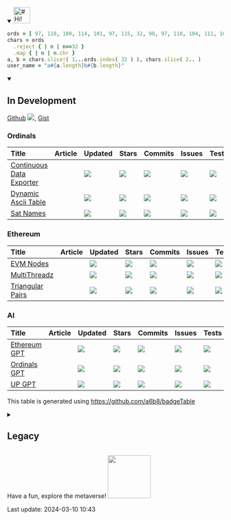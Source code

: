 <details open><summary>
<a href="#(=ºェº=)">
  <img src="https://raw.githubusercontent.com/a6b8/a6b8/main/assets/headlines/custom/hi!-my-name-is.svg" height="38px" alt="# Hi! My Name is" name="Hi! My Name is...">
</a>
</summary>

```Ruby
ords = [ 97, 110, 100, 114, 101, 97, 115, 32, 98, 97, 110, 104, 111, 108, 122, 101, 114 ]
chars = ords
  .reject { | n | n==32 }
  .map { | n | n.chr }
a, b = chars.slice!( 1...ords.index( 32 ) ), chars.slice( 2.. )
user_name = "a#{a.length}b#{b.length}"
``````
<details open>
<summary>
<h2>In Development</h2>
</summary>

[Github](https://github.com/a6b8?tab=repositories) <a href="#-modules"><img src="https://img.shields.io/github/stars/a6b8?color=171B21&logo=F3A966&logoColor=F3A966&style=flat&token=1&label="></a>, 
[Gist](https://gist.github.com/a6b8)  
  
### Ordinals
  | Title | Article | Updated | Stars | Commits | Issues | Tests | License |
| :-- | :-- | :-- | :-- | :-- | :-- | :-- | :-- |
| [Continuous Data Exporter](https://github.com/a6b8/continuousDataExporter) |  | <a href="https://api.github.com/repos/a6b8/continuousDataExporter"><img src="https://img.shields.io/github/last-commit/a6b8/continuousDataExporter?color=0E1116&logo=F3A966&logoColor=F3A966&style=flat&label="></a> | <a href="https://github.com/a6b8/continuousDataExporter/stargazers"><img src="https://img.shields.io/github/stars/a6b8/continuousDataExporter?color=0E1116&logo=F3A966&logoColor=F3A966&style=flat&label="></a> | <a href="https://github.com/a6b8/continuousDataExporter/commits/main"><img src="https://img.shields.io/github/commit-activity/t/a6b8/continuousDataExporter?color=0E1116&logo=F3A966&logoColor=F3A966&style=flat&label="></a> | <a href="https://github.com/a6b8/continuousDataExporter/issues/"><img src="https://img.shields.io/github/issues/a6b8/continuousDataExporter?color=0E1116&logo=F3A966&logoColor=F3A966&style=flat&label="></a> | <a href="https://github.com/a6b8/continuousDataExporter"><img src="https://img.shields.io/circleci/build/github/a6b8/continuousDataExporter?logo=F3A966&logoColor=F3A966&style=flat&label="></a> | <a href="https://github.com/a6b8/continuousDataExporter/blob/main/LICENSE"><img src="https://img.shields.io/github/license/a6b8/continuousDataExporter?color=0E1116&logo=F3A966&logoColor=F3A966&style=flat&label="></a> |
| [Dynamic Ascii Table](https://github.com/a6b8/dynamicAsciiTable) |  | <a href="https://api.github.com/repos/a6b8/dynamicAsciiTable"><img src="https://img.shields.io/github/last-commit/a6b8/dynamicAsciiTable?color=0E1116&logo=F3A966&logoColor=F3A966&style=flat&label="></a> | <a href="https://github.com/a6b8/dynamicAsciiTable/stargazers"><img src="https://img.shields.io/github/stars/a6b8/dynamicAsciiTable?color=0E1116&logo=F3A966&logoColor=F3A966&style=flat&label="></a> | <a href="https://github.com/a6b8/dynamicAsciiTable/commits/main"><img src="https://img.shields.io/github/commit-activity/t/a6b8/dynamicAsciiTable?color=0E1116&logo=F3A966&logoColor=F3A966&style=flat&label="></a> | <a href="https://github.com/a6b8/dynamicAsciiTable/issues/"><img src="https://img.shields.io/github/issues/a6b8/dynamicAsciiTable?color=0E1116&logo=F3A966&logoColor=F3A966&style=flat&label="></a> | <a href="https://github.com/a6b8/dynamicAsciiTable"><img src="https://img.shields.io/circleci/build/github/a6b8/dynamicAsciiTable?logo=F3A966&logoColor=F3A966&style=flat&label="></a> | <a href="https://github.com/a6b8/dynamicAsciiTable/blob/main/LICENSE"><img src="https://img.shields.io/github/license/a6b8/dynamicAsciiTable?color=0E1116&logo=F3A966&logoColor=F3A966&style=flat&label="></a> |
| [Sat Names](https://github.com/a6b8/satnames) |  | <a href="https://api.github.com/repos/a6b8/satnames"><img src="https://img.shields.io/github/last-commit/a6b8/satnames?color=0E1116&logo=F3A966&logoColor=F3A966&style=flat&label="></a> | <a href="https://github.com/a6b8/satnames/stargazers"><img src="https://img.shields.io/github/stars/a6b8/satnames?color=0E1116&logo=F3A966&logoColor=F3A966&style=flat&label="></a> | <a href="https://github.com/a6b8/satnames/commits/main"><img src="https://img.shields.io/github/commit-activity/t/a6b8/satnames?color=0E1116&logo=F3A966&logoColor=F3A966&style=flat&label="></a> | <a href="https://github.com/a6b8/satnames/issues/"><img src="https://img.shields.io/github/issues/a6b8/satnames?color=0E1116&logo=F3A966&logoColor=F3A966&style=flat&label="></a> | <a href="https://github.com/a6b8/satnames"><img src="https://img.shields.io/circleci/build/github/a6b8/satnames?logo=F3A966&logoColor=F3A966&style=flat&label="></a> | <a href="https://github.com/a6b8/satnames/blob/main/LICENSE"><img src="https://img.shields.io/github/license/a6b8/satnames?color=0E1116&logo=F3A966&logoColor=F3A966&style=flat&label="></a> |
### Ethereum
  | Title | Article | Updated | Stars | Commits | Issues | Tests | License |
| :-- | :-- | :-- | :-- | :-- | :-- | :-- | :-- |
| [EVM Nodes](https://github.com/a6b8/evmNodes) |  | <a href="https://api.github.com/repos/a6b8/evmNodes"><img src="https://img.shields.io/github/last-commit/a6b8/evmNodes?color=0E1116&logo=F3A966&logoColor=F3A966&style=flat&label="></a> | <a href="https://github.com/a6b8/evmNodes/stargazers"><img src="https://img.shields.io/github/stars/a6b8/evmNodes?color=0E1116&logo=F3A966&logoColor=F3A966&style=flat&label="></a> | <a href="https://github.com/a6b8/evmNodes/commits/main"><img src="https://img.shields.io/github/commit-activity/t/a6b8/evmNodes?color=0E1116&logo=F3A966&logoColor=F3A966&style=flat&label="></a> | <a href="https://github.com/a6b8/evmNodes/issues/"><img src="https://img.shields.io/github/issues/a6b8/evmNodes?color=0E1116&logo=F3A966&logoColor=F3A966&style=flat&label="></a> | <a href="https://github.com/a6b8/evmNodes"><img src="https://img.shields.io/circleci/build/github/a6b8/evmNodes?logo=F3A966&logoColor=F3A966&style=flat&label="></a> | <a href="https://github.com/a6b8/evmNodes/blob/main/LICENSE"><img src="https://img.shields.io/github/license/a6b8/evmNodes?color=0E1116&logo=F3A966&logoColor=F3A966&style=flat&label="></a> |
| [MultiThreadz](https://github.com/a6b8/multiThreadz) |  | <a href="https://api.github.com/repos/a6b8/multiThreadz"><img src="https://img.shields.io/github/last-commit/a6b8/multiThreadz?color=0E1116&logo=F3A966&logoColor=F3A966&style=flat&label="></a> | <a href="https://github.com/a6b8/multiThreadz/stargazers"><img src="https://img.shields.io/github/stars/a6b8/multiThreadz?color=0E1116&logo=F3A966&logoColor=F3A966&style=flat&label="></a> | <a href="https://github.com/a6b8/multiThreadz/commits/main"><img src="https://img.shields.io/github/commit-activity/t/a6b8/multiThreadz?color=0E1116&logo=F3A966&logoColor=F3A966&style=flat&label="></a> | <a href="https://github.com/a6b8/multiThreadz/issues/"><img src="https://img.shields.io/github/issues/a6b8/multiThreadz?color=0E1116&logo=F3A966&logoColor=F3A966&style=flat&label="></a> | <a href="https://github.com/a6b8/multiThreadz"><img src="https://img.shields.io/circleci/build/github/a6b8/multiThreadz?logo=F3A966&logoColor=F3A966&style=flat&label="></a> | <a href="https://github.com/a6b8/multiThreadz/blob/main/LICENSE"><img src="https://img.shields.io/github/license/a6b8/multiThreadz?color=0E1116&logo=F3A966&logoColor=F3A966&style=flat&label="></a> |
| [Triangular Pairs](https://github.com/a6b8/triangularPairs) |  | <a href="https://api.github.com/repos/a6b8/triangularPairs"><img src="https://img.shields.io/github/last-commit/a6b8/triangularPairs?color=0E1116&logo=F3A966&logoColor=F3A966&style=flat&label="></a> | <a href="https://github.com/a6b8/triangularPairs/stargazers"><img src="https://img.shields.io/github/stars/a6b8/triangularPairs?color=0E1116&logo=F3A966&logoColor=F3A966&style=flat&label="></a> | <a href="https://github.com/a6b8/triangularPairs/commits/main"><img src="https://img.shields.io/github/commit-activity/t/a6b8/triangularPairs?color=0E1116&logo=F3A966&logoColor=F3A966&style=flat&label="></a> | <a href="https://github.com/a6b8/triangularPairs/issues/"><img src="https://img.shields.io/github/issues/a6b8/triangularPairs?color=0E1116&logo=F3A966&logoColor=F3A966&style=flat&label="></a> | <a href="https://github.com/a6b8/triangularPairs"><img src="https://img.shields.io/circleci/build/github/a6b8/triangularPairs?logo=F3A966&logoColor=F3A966&style=flat&label="></a> | <a href="https://github.com/a6b8/triangularPairs/blob/main/LICENSE"><img src="https://img.shields.io/github/license/a6b8/triangularPairs?color=0E1116&logo=F3A966&logoColor=F3A966&style=flat&label="></a> |
### AI
  | Title | Article | Updated | Stars | Commits | Issues | Tests | License |
| :-- | :-- | :-- | :-- | :-- | :-- | :-- | :-- |
| [Ethereum GPT](https://github.com/a6b8/ethGPT) |  | <a href="https://api.github.com/repos/a6b8/ethGPT"><img src="https://img.shields.io/github/last-commit/a6b8/ethGPT?color=0E1116&logo=F3A966&logoColor=F3A966&style=flat&label="></a> | <a href="https://github.com/a6b8/ethGPT/stargazers"><img src="https://img.shields.io/github/stars/a6b8/ethGPT?color=0E1116&logo=F3A966&logoColor=F3A966&style=flat&label="></a> | <a href="https://github.com/a6b8/ethGPT/commits/main"><img src="https://img.shields.io/github/commit-activity/t/a6b8/ethGPT?color=0E1116&logo=F3A966&logoColor=F3A966&style=flat&label="></a> | <a href="https://github.com/a6b8/ethGPT/issues/"><img src="https://img.shields.io/github/issues/a6b8/ethGPT?color=0E1116&logo=F3A966&logoColor=F3A966&style=flat&label="></a> | <a href="https://github.com/a6b8/ethGPT"><img src="https://img.shields.io/circleci/build/github/a6b8/ethGPT?logo=F3A966&logoColor=F3A966&style=flat&label="></a> | <a href="https://github.com/a6b8/ethGPT/blob/main/LICENSE"><img src="https://img.shields.io/github/license/a6b8/ethGPT?color=0E1116&logo=F3A966&logoColor=F3A966&style=flat&label="></a> |
| [Ordinals GPT](https://github.com/a6b8/ordGPT) |  | <a href="https://api.github.com/repos/a6b8/ordGPT"><img src="https://img.shields.io/github/last-commit/a6b8/ordGPT?color=0E1116&logo=F3A966&logoColor=F3A966&style=flat&label="></a> | <a href="https://github.com/a6b8/ordGPT/stargazers"><img src="https://img.shields.io/github/stars/a6b8/ordGPT?color=0E1116&logo=F3A966&logoColor=F3A966&style=flat&label="></a> | <a href="https://github.com/a6b8/ordGPT/commits/main"><img src="https://img.shields.io/github/commit-activity/t/a6b8/ordGPT?color=0E1116&logo=F3A966&logoColor=F3A966&style=flat&label="></a> | <a href="https://github.com/a6b8/ordGPT/issues/"><img src="https://img.shields.io/github/issues/a6b8/ordGPT?color=0E1116&logo=F3A966&logoColor=F3A966&style=flat&label="></a> | <a href="https://github.com/a6b8/ordGPT"><img src="https://img.shields.io/circleci/build/github/a6b8/ordGPT?logo=F3A966&logoColor=F3A966&style=flat&label="></a> | <a href="https://github.com/a6b8/ordGPT/blob/main/LICENSE"><img src="https://img.shields.io/github/license/a6b8/ordGPT?color=0E1116&logo=F3A966&logoColor=F3A966&style=flat&label="></a> |
| [UP GPT](https://github.com/a6b8/upGPT) |  | <a href="https://api.github.com/repos/a6b8/upGPT"><img src="https://img.shields.io/github/last-commit/a6b8/upGPT?color=0E1116&logo=F3A966&logoColor=F3A966&style=flat&label="></a> | <a href="https://github.com/a6b8/upGPT/stargazers"><img src="https://img.shields.io/github/stars/a6b8/upGPT?color=0E1116&logo=F3A966&logoColor=F3A966&style=flat&label="></a> | <a href="https://github.com/a6b8/upGPT/commits/main"><img src="https://img.shields.io/github/commit-activity/t/a6b8/upGPT?color=0E1116&logo=F3A966&logoColor=F3A966&style=flat&label="></a> | <a href="https://github.com/a6b8/upGPT/issues/"><img src="https://img.shields.io/github/issues/a6b8/upGPT?color=0E1116&logo=F3A966&logoColor=F3A966&style=flat&label="></a> | <a href="https://github.com/a6b8/upGPT"><img src="https://img.shields.io/circleci/build/github/a6b8/upGPT?logo=F3A966&logoColor=F3A966&style=flat&label="></a> | <a href="https://github.com/a6b8/upGPT/blob/main/LICENSE"><img src="https://img.shields.io/github/license/a6b8/upGPT?color=0E1116&logo=F3A966&logoColor=F3A966&style=flat&label="></a> |

This table is generated using https://github.com/a6b8/badgeTable

</details>

<details closed>
<summary>
  <h2>Legacy</h2>
</summary>

### npm Packages
  | Title | Article | Version | Updated | Statistics | Tests | License |
| :-- | :-- | :-- | :-- | :-- | :-- | :-- |
| [Badge Table](https://github.com/a6b8/badgeTable) |  | <a href="https://www.npmjs.com/package/badgetable?activeTab=versions"><img src="https://img.shields.io/npm/v/badgetable?color=0E1116&logo=F3A966&logoColor=F3A966&style=flat&label="></a> | <a href="https://api.github.com/repos/a6b8/badgeTable"><img src="https://img.shields.io/github/last-commit/a6b8/badgeTable?color=0E1116&logo=F3A966&logoColor=F3A966&style=flat&label="></a> | <a href="https://github.com/a6b8/badgeTable/stargazers"><img src="https://img.shields.io/github/stars/a6b8/badgeTable?color=0E1116&logo=F3A966&logoColor=F3A966&style=flat&label="></a><a href="https://github.com/a6b8/badgeTable/graphs/traffic"><img src="https://img.shields.io/npm/dt/badgetable?color=0E1116&logo=F3A966&logoColor=F3A966&style=flat&label="></a> | <a href="https://github.com/a6b8/badgeTable"><img src="https://img.shields.io/circleci/build/github/a6b8/badgeTable?logo=F3A966&logoColor=F3A966&style=flat&label="></a> | <a href="https://github.com/a6b8/badgeTable/blob/main/LICENSE"><img src="https://img.shields.io/github/license/a6b8/badgeTable?color=0E1116&logo=F3A966&logoColor=F3A966&style=flat&label="></a> |
| [Ethereum Sanction Check](https://github.com/a6b8/ethereum-sanction-check-for-nodejs) |  | <a href="https://www.npmjs.com/package/ethereum-sanction-check?activeTab=versions"><img src="https://img.shields.io/npm/v/ethereum-sanction-check?color=0E1116&logo=F3A966&logoColor=F3A966&style=flat&label="></a> | <a href="https://api.github.com/repos/a6b8/ethereum-sanction-check-for-nodejs"><img src="https://img.shields.io/github/last-commit/a6b8/ethereum-sanction-check-for-nodejs?color=0E1116&logo=F3A966&logoColor=F3A966&style=flat&label="></a> | <a href="https://github.com/a6b8/ethereum-sanction-check-for-nodejs/stargazers"><img src="https://img.shields.io/github/stars/a6b8/ethereum-sanction-check-for-nodejs?color=0E1116&logo=F3A966&logoColor=F3A966&style=flat&label="></a><a href="https://github.com/a6b8/ethereum-sanction-check-for-nodejs/graphs/traffic"><img src="https://img.shields.io/npm/dt/ethereum-sanction-check?color=0E1116&logo=F3A966&logoColor=F3A966&style=flat&label="></a> | <a href="https://github.com/a6b8/ethereum-sanction-check-for-nodejs"><img src="https://img.shields.io/circleci/build/github/a6b8/ethereum-sanction-check-for-nodejs?logo=F3A966&logoColor=F3A966&style=flat&label="></a> | <a href="https://github.com/a6b8/ethereum-sanction-check-for-nodejs/blob/main/LICENSE"><img src="https://img.shields.io/github/license/a6b8/ethereum-sanction-check-for-nodejs?color=0E1116&logo=F3A966&logoColor=F3A966&style=flat&label="></a> |
| [Pattern Finder](https://github.com/a6b8/patternFinder) |  | <a href="https://www.npmjs.com/package/patternfinder?activeTab=versions"><img src="https://img.shields.io/npm/v/patternfinder?color=0E1116&logo=F3A966&logoColor=F3A966&style=flat&label="></a> | <a href="https://api.github.com/repos/a6b8/patternFinder"><img src="https://img.shields.io/github/last-commit/a6b8/patternFinder?color=0E1116&logo=F3A966&logoColor=F3A966&style=flat&label="></a> | <a href="https://github.com/a6b8/patternFinder/stargazers"><img src="https://img.shields.io/github/stars/a6b8/patternFinder?color=0E1116&logo=F3A966&logoColor=F3A966&style=flat&label="></a><a href="https://github.com/a6b8/patternFinder/graphs/traffic"><img src="https://img.shields.io/npm/dt/patternfinder?color=0E1116&logo=F3A966&logoColor=F3A966&style=flat&label="></a> | <a href="https://github.com/a6b8/patternFinder"><img src="https://img.shields.io/circleci/build/github/a6b8/patternFinder?logo=F3A966&logoColor=F3A966&style=flat&label="></a> | <a href="https://github.com/a6b8/patternFinder/blob/main/LICENSE"><img src="https://img.shields.io/github/license/a6b8/patternFinder?color=0E1116&logo=F3A966&logoColor=F3A966&style=flat&label="></a> |
| [Repos 2 Doc](https://github.com/a6b8/repos2doc) |  | <a href="https://www.npmjs.com/package/repos2doc?activeTab=versions"><img src="https://img.shields.io/npm/v/repos2doc?color=0E1116&logo=F3A966&logoColor=F3A966&style=flat&label="></a> | <a href="https://api.github.com/repos/a6b8/repos2doc"><img src="https://img.shields.io/github/last-commit/a6b8/repos2doc?color=0E1116&logo=F3A966&logoColor=F3A966&style=flat&label="></a> | <a href="https://github.com/a6b8/repos2doc/stargazers"><img src="https://img.shields.io/github/stars/a6b8/repos2doc?color=0E1116&logo=F3A966&logoColor=F3A966&style=flat&label="></a><a href="https://github.com/a6b8/repos2doc/graphs/traffic"><img src="https://img.shields.io/npm/dt/repos2doc?color=0E1116&logo=F3A966&logoColor=F3A966&style=flat&label="></a> | <a href="https://github.com/a6b8/repos2doc"><img src="https://img.shields.io/circleci/build/github/a6b8/repos2doc?logo=F3A966&logoColor=F3A966&style=flat&label="></a> | <a href="https://github.com/a6b8/repos2doc/blob/main/LICENSE"><img src="https://img.shields.io/github/license/a6b8/repos2doc?color=0E1116&logo=F3A966&logoColor=F3A966&style=flat&label="></a> |
| [Sitemap 2 Doc](https://github.com/a6b8/sitemap2doc) |  | <a href="https://www.npmjs.com/package/sitemap2doc?activeTab=versions"><img src="https://img.shields.io/npm/v/sitemap2doc?color=0E1116&logo=F3A966&logoColor=F3A966&style=flat&label="></a> | <a href="https://api.github.com/repos/a6b8/sitemap2doc"><img src="https://img.shields.io/github/last-commit/a6b8/sitemap2doc?color=0E1116&logo=F3A966&logoColor=F3A966&style=flat&label="></a> | <a href="https://github.com/a6b8/sitemap2doc/stargazers"><img src="https://img.shields.io/github/stars/a6b8/sitemap2doc?color=0E1116&logo=F3A966&logoColor=F3A966&style=flat&label="></a><a href="https://github.com/a6b8/sitemap2doc/graphs/traffic"><img src="https://img.shields.io/npm/dt/sitemap2doc?color=0E1116&logo=F3A966&logoColor=F3A966&style=flat&label="></a> | <a href="https://github.com/a6b8/sitemap2doc"><img src="https://img.shields.io/circleci/build/github/a6b8/sitemap2doc?logo=F3A966&logoColor=F3A966&style=flat&label="></a> | <a href="https://github.com/a6b8/sitemap2doc/blob/main/LICENSE"><img src="https://img.shields.io/github/license/a6b8/sitemap2doc?color=0E1116&logo=F3A966&logoColor=F3A966&style=flat&label="></a> |
### gem Packages
  | Title | Version | Updated | Statistics | Tests | License |
| :-- | :-- | :-- | :-- | :-- | :-- |
| [Ascii to svg Generator](https://github.com/a6b8/ascii-to-svg-generator-for-ruby) | <a href="https://rubygems.org/gems/ascii_to_svg"><img src="https://img.shields.io/gem/v/ascii_to_svg?color=0E1116&logo=F3A966&logoColor=F3A966&style=flat&label="></a> | <a href="https://api.github.com/repos/a6b8/ascii-to-svg-generator-for-ruby"><img src="https://img.shields.io/github/last-commit/a6b8/ascii-to-svg-generator-for-ruby?color=0E1116&logo=F3A966&logoColor=F3A966&style=flat&label="></a> | <a href="https://github.com/a6b8/ascii-to-svg-generator-for-ruby/stargazers"><img src="https://img.shields.io/github/stars/a6b8/ascii-to-svg-generator-for-ruby?color=0E1116&logo=F3A966&logoColor=F3A966&style=flat&label="></a><a href="https://github.com/a6b8/ascii-to-svg-generator-for-ruby/graphs/traffic"><img src="https://img.shields.io/gem/dt/ascii_to_svg?color=0E1116&logo=F3A966&logoColor=F3A966&style=flat&label="></a> | <a href="https://github.com/a6b8/ascii-to-svg-generator-for-ruby"><img src="https://img.shields.io/circleci/build/github/a6b8/ascii-to-svg-generator-for-ruby?logo=F3A966&logoColor=F3A966&style=flat&label="></a> | <a href="https://github.com/a6b8/ascii-to-svg-generator-for-ruby/blob/main/LICENSE"><img src="https://img.shields.io/github/license/a6b8/ascii-to-svg-generator-for-ruby?color=0E1116&logo=F3A966&logoColor=F3A966&style=flat&label="></a> |
| [Console Hash Array](https://github.com/a6b8/console-hash-array-for-ruby) | <a href="https://rubygems.org/gems/console_hash_array"><img src="https://img.shields.io/gem/v/console_hash_array?color=0E1116&logo=F3A966&logoColor=F3A966&style=flat&label="></a> | <a href="https://api.github.com/repos/a6b8/console-hash-array-for-ruby"><img src="https://img.shields.io/github/last-commit/a6b8/console-hash-array-for-ruby?color=0E1116&logo=F3A966&logoColor=F3A966&style=flat&label="></a> | <a href="https://github.com/a6b8/console-hash-array-for-ruby/stargazers"><img src="https://img.shields.io/github/stars/a6b8/console-hash-array-for-ruby?color=0E1116&logo=F3A966&logoColor=F3A966&style=flat&label="></a><a href="https://github.com/a6b8/console-hash-array-for-ruby/graphs/traffic"><img src="https://img.shields.io/gem/dt/console_hash_array?color=0E1116&logo=F3A966&logoColor=F3A966&style=flat&label="></a> | <a href="https://github.com/a6b8/console-hash-array-for-ruby"><img src="https://img.shields.io/circleci/build/github/a6b8/console-hash-array-for-ruby?logo=F3A966&logoColor=F3A966&style=flat&label="></a> | <a href="https://github.com/a6b8/console-hash-array-for-ruby/blob/main/LICENSE"><img src="https://img.shields.io/github/license/a6b8/console-hash-array-for-ruby?color=0E1116&logo=F3A966&logoColor=F3A966&style=flat&label="></a> |
| [Documents with Footer to pdf](https://github.com/a6b8/documents-with-footer-to-pdf-for-ruby) | <a href="https://rubygems.org/gems/documents_with_footer_to_pdf"><img src="https://img.shields.io/gem/v/documents_with_footer_to_pdf?color=0E1116&logo=F3A966&logoColor=F3A966&style=flat&label="></a> | <a href="https://api.github.com/repos/a6b8/documents-with-footer-to-pdf-for-ruby"><img src="https://img.shields.io/github/last-commit/a6b8/documents-with-footer-to-pdf-for-ruby?color=0E1116&logo=F3A966&logoColor=F3A966&style=flat&label="></a> | <a href="https://github.com/a6b8/documents-with-footer-to-pdf-for-ruby/stargazers"><img src="https://img.shields.io/github/stars/a6b8/documents-with-footer-to-pdf-for-ruby?color=0E1116&logo=F3A966&logoColor=F3A966&style=flat&label="></a><a href="https://github.com/a6b8/documents-with-footer-to-pdf-for-ruby/graphs/traffic"><img src="https://img.shields.io/gem/dt/documents_with_footer_to_pdf?color=0E1116&logo=F3A966&logoColor=F3A966&style=flat&label="></a> | <a href="https://github.com/a6b8/documents-with-footer-to-pdf-for-ruby"><img src="https://img.shields.io/circleci/build/github/a6b8/documents-with-footer-to-pdf-for-ruby?logo=F3A966&logoColor=F3A966&style=flat&label="></a> | <a href="https://github.com/a6b8/documents-with-footer-to-pdf-for-ruby/blob/main/LICENSE"><img src="https://img.shields.io/github/license/a6b8/documents-with-footer-to-pdf-for-ruby?color=0E1116&logo=F3A966&logoColor=F3A966&style=flat&label="></a> |
| [Feed Into](https://github.com/a6b8/feed-into-for-ruby) | <a href="https://rubygems.org/gems/feed_into"><img src="https://img.shields.io/gem/v/feed_into?color=0E1116&logo=F3A966&logoColor=F3A966&style=flat&label="></a> | <a href="https://api.github.com/repos/a6b8/feed-into-for-ruby"><img src="https://img.shields.io/github/last-commit/a6b8/feed-into-for-ruby?color=0E1116&logo=F3A966&logoColor=F3A966&style=flat&label="></a> | <a href="https://github.com/a6b8/feed-into-for-ruby/stargazers"><img src="https://img.shields.io/github/stars/a6b8/feed-into-for-ruby?color=0E1116&logo=F3A966&logoColor=F3A966&style=flat&label="></a><a href="https://github.com/a6b8/feed-into-for-ruby/graphs/traffic"><img src="https://img.shields.io/gem/dt/feed_into?color=0E1116&logo=F3A966&logoColor=F3A966&style=flat&label="></a> | <a href="https://github.com/a6b8/feed-into-for-ruby"><img src="https://img.shields.io/circleci/build/github/a6b8/feed-into-for-ruby?logo=F3A966&logoColor=F3A966&style=flat&label="></a> | <a href="https://github.com/a6b8/feed-into-for-ruby/blob/main/LICENSE"><img src="https://img.shields.io/github/license/a6b8/feed-into-for-ruby?color=0E1116&logo=F3A966&logoColor=F3A966&style=flat&label="></a> |
| [Local Path Builder](https://github.com/a6b8/local-path-builder-for-ruby) | <a href="https://rubygems.org/gems/local_path_builder"><img src="https://img.shields.io/gem/v/local_path_builder?color=0E1116&logo=F3A966&logoColor=F3A966&style=flat&label="></a> | <a href="https://api.github.com/repos/a6b8/local-path-builder-for-ruby"><img src="https://img.shields.io/github/last-commit/a6b8/local-path-builder-for-ruby?color=0E1116&logo=F3A966&logoColor=F3A966&style=flat&label="></a> | <a href="https://github.com/a6b8/local-path-builder-for-ruby/stargazers"><img src="https://img.shields.io/github/stars/a6b8/local-path-builder-for-ruby?color=0E1116&logo=F3A966&logoColor=F3A966&style=flat&label="></a><a href="https://github.com/a6b8/local-path-builder-for-ruby/graphs/traffic"><img src="https://img.shields.io/gem/dt/local_path_builder?color=0E1116&logo=F3A966&logoColor=F3A966&style=flat&label="></a> | <a href="https://github.com/a6b8/local-path-builder-for-ruby"><img src="https://img.shields.io/circleci/build/github/a6b8/local-path-builder-for-ruby?logo=F3A966&logoColor=F3A966&style=flat&label="></a> | <a href="https://github.com/a6b8/local-path-builder-for-ruby/blob/main/LICENSE"><img src="https://img.shields.io/github/license/a6b8/local-path-builder-for-ruby?color=0E1116&logo=F3A966&logoColor=F3A966&style=flat&label="></a> |
| [Markdown Titles to svg](https://github.com/a6b8/markdown-titles-to-svg-for-ruby) | <a href="https://rubygems.org/gems/markdown_titles_to_svg"><img src="https://img.shields.io/gem/v/markdown_titles_to_svg?color=0E1116&logo=F3A966&logoColor=F3A966&style=flat&label="></a> | <a href="https://api.github.com/repos/a6b8/markdown-titles-to-svg-for-ruby"><img src="https://img.shields.io/github/last-commit/a6b8/markdown-titles-to-svg-for-ruby?color=0E1116&logo=F3A966&logoColor=F3A966&style=flat&label="></a> | <a href="https://github.com/a6b8/markdown-titles-to-svg-for-ruby/stargazers"><img src="https://img.shields.io/github/stars/a6b8/markdown-titles-to-svg-for-ruby?color=0E1116&logo=F3A966&logoColor=F3A966&style=flat&label="></a><a href="https://github.com/a6b8/markdown-titles-to-svg-for-ruby/graphs/traffic"><img src="https://img.shields.io/gem/dt/markdown_titles_to_svg?color=0E1116&logo=F3A966&logoColor=F3A966&style=flat&label="></a> | <a href="https://github.com/a6b8/markdown-titles-to-svg-for-ruby"><img src="https://img.shields.io/circleci/build/github/a6b8/markdown-titles-to-svg-for-ruby?logo=F3A966&logoColor=F3A966&style=flat&label="></a> | <a href="https://github.com/a6b8/markdown-titles-to-svg-for-ruby/blob/main/LICENSE"><img src="https://img.shields.io/github/license/a6b8/markdown-titles-to-svg-for-ruby?color=0E1116&logo=F3A966&logoColor=F3A966&style=flat&label="></a> |
| [Masked Ape Club](https://github.com/a6b8/masked-ape-club-for-ruby) | <a href="https://rubygems.org/gems/masked_ape_club"><img src="https://img.shields.io/gem/v/masked_ape_club?color=0E1116&logo=F3A966&logoColor=F3A966&style=flat&label="></a> | <a href="https://api.github.com/repos/a6b8/masked-ape-club-for-ruby"><img src="https://img.shields.io/github/last-commit/a6b8/masked-ape-club-for-ruby?color=0E1116&logo=F3A966&logoColor=F3A966&style=flat&label="></a> | <a href="https://github.com/a6b8/masked-ape-club-for-ruby/stargazers"><img src="https://img.shields.io/github/stars/a6b8/masked-ape-club-for-ruby?color=0E1116&logo=F3A966&logoColor=F3A966&style=flat&label="></a><a href="https://github.com/a6b8/masked-ape-club-for-ruby/graphs/traffic"><img src="https://img.shields.io/gem/dt/masked_ape_club?color=0E1116&logo=F3A966&logoColor=F3A966&style=flat&label="></a> | <a href="https://github.com/a6b8/masked-ape-club-for-ruby"><img src="https://img.shields.io/circleci/build/github/a6b8/masked-ape-club-for-ruby?logo=F3A966&logoColor=F3A966&style=flat&label="></a> | <a href="https://github.com/a6b8/masked-ape-club-for-ruby/blob/main/LICENSE"><img src="https://img.shields.io/github/license/a6b8/masked-ape-club-for-ruby?color=0E1116&logo=F3A966&logoColor=F3A966&style=flat&label="></a> |
| [Statosio](https://github.com/a6b8/statosio-for-ruby) | <a href="https://rubygems.org/gems/statosio"><img src="https://img.shields.io/gem/v/statosio?color=0E1116&logo=F3A966&logoColor=F3A966&style=flat&label="></a> | <a href="https://api.github.com/repos/a6b8/statosio-for-ruby"><img src="https://img.shields.io/github/last-commit/a6b8/statosio-for-ruby?color=0E1116&logo=F3A966&logoColor=F3A966&style=flat&label="></a> | <a href="https://github.com/a6b8/statosio-for-ruby/stargazers"><img src="https://img.shields.io/github/stars/a6b8/statosio-for-ruby?color=0E1116&logo=F3A966&logoColor=F3A966&style=flat&label="></a><a href="https://github.com/a6b8/statosio-for-ruby/graphs/traffic"><img src="https://img.shields.io/gem/dt/statosio?color=0E1116&logo=F3A966&logoColor=F3A966&style=flat&label="></a> | <a href="https://github.com/a6b8/statosio-for-ruby"><img src="https://img.shields.io/circleci/build/github/a6b8/statosio-for-ruby?logo=F3A966&logoColor=F3A966&style=flat&label="></a> | <a href="https://github.com/a6b8/statosio-for-ruby/blob/main/LICENSE"><img src="https://img.shields.io/github/license/a6b8/statosio-for-ruby?color=0E1116&logo=F3A966&logoColor=F3A966&style=flat&label="></a> |
| [Write Invoice](https://github.com/a6b8/write-invoice-for-ruby) | <a href="https://rubygems.org/gems/write_invoice"><img src="https://img.shields.io/gem/v/write_invoice?color=0E1116&logo=F3A966&logoColor=F3A966&style=flat&label="></a> | <a href="https://api.github.com/repos/a6b8/write-invoice-for-ruby"><img src="https://img.shields.io/github/last-commit/a6b8/write-invoice-for-ruby?color=0E1116&logo=F3A966&logoColor=F3A966&style=flat&label="></a> | <a href="https://github.com/a6b8/write-invoice-for-ruby/stargazers"><img src="https://img.shields.io/github/stars/a6b8/write-invoice-for-ruby?color=0E1116&logo=F3A966&logoColor=F3A966&style=flat&label="></a><a href="https://github.com/a6b8/write-invoice-for-ruby/graphs/traffic"><img src="https://img.shields.io/gem/dt/write_invoice?color=0E1116&logo=F3A966&logoColor=F3A966&style=flat&label="></a> | <a href="https://github.com/a6b8/write-invoice-for-ruby"><img src="https://img.shields.io/circleci/build/github/a6b8/write-invoice-for-ruby?logo=F3A966&logoColor=F3A966&style=flat&label="></a> | <a href="https://github.com/a6b8/write-invoice-for-ruby/blob/main/LICENSE"><img src="https://img.shields.io/github/license/a6b8/write-invoice-for-ruby?color=0E1116&logo=F3A966&logoColor=F3A966&style=flat&label="></a> |
| [Xml Tree Viewer](https://github.com/a6b8/xml-tree-viewer-for-ruby) | <a href="https://rubygems.org/gems/xml_tree_viewer"><img src="https://img.shields.io/gem/v/xml_tree_viewer?color=0E1116&logo=F3A966&logoColor=F3A966&style=flat&label="></a> | <a href="https://api.github.com/repos/a6b8/xml-tree-viewer-for-ruby"><img src="https://img.shields.io/github/last-commit/a6b8/xml-tree-viewer-for-ruby?color=0E1116&logo=F3A966&logoColor=F3A966&style=flat&label="></a> | <a href="https://github.com/a6b8/xml-tree-viewer-for-ruby/stargazers"><img src="https://img.shields.io/github/stars/a6b8/xml-tree-viewer-for-ruby?color=0E1116&logo=F3A966&logoColor=F3A966&style=flat&label="></a><a href="https://github.com/a6b8/xml-tree-viewer-for-ruby/graphs/traffic"><img src="https://img.shields.io/gem/dt/xml_tree_viewer?color=0E1116&logo=F3A966&logoColor=F3A966&style=flat&label="></a> | <a href="https://github.com/a6b8/xml-tree-viewer-for-ruby"><img src="https://img.shields.io/circleci/build/github/a6b8/xml-tree-viewer-for-ruby?logo=F3A966&logoColor=F3A966&style=flat&label="></a> | <a href="https://github.com/a6b8/xml-tree-viewer-for-ruby/blob/main/LICENSE"><img src="https://img.shields.io/github/license/a6b8/xml-tree-viewer-for-ruby?color=0E1116&logo=F3A966&logoColor=F3A966&style=flat&label="></a> |
### Documentations
  | Title | Uptime | Url |
| :-- | :-- | :-- |
| <a href="https://github.com/a6b8/statosio-for-ruby"><img src="https://docs.statosio.com/assets/images/statosio.png" style="max-width: 100%; height: 25px; filter: grayscale(1);"></a> | <a href="https://github.com/a6b8/statosio-for-ruby"><img src="https://shields.io/uptimerobot/status/m786809205-43089a21ef2cbf3c086bad86?color=0E1116&logo=F3A966&logoColor=F3A966&style=flat&label="></a> | [https://docs.statosio.com/](https://docs.statosio.com/) |
| <a href="https://github.com/a6b8/write-invoice-for-ruby"><img src="https://docs.writeinvoice.com/assets/images/logo.png" style="max-width: 100%; height: 25px; filter: grayscale(1);"></a> | <a href="https://github.com/a6b8/write-invoice-for-ruby"><img src="https://shields.io/uptimerobot/status/m790382405-ad7bffbdf0263dd6daec2d27?color=0E1116&logo=F3A966&logoColor=F3A966&style=flat&label="></a> | [https://docs.statosio.com/](https://docs.statosio.com/) |

This table is generated using https://github.com/a6b8/badgeTable  

</details>


Have a fun, explore the metaverse!
<a href="https://jellyfish-app-iig6c.ondigitalocean.app/?x=-216&y=30&z=-40"><img src="https://github.com/a6b8/a6b8/blob/main/assets/additional/mina-zk-ignite-cohort-0/looki-looki.png?raw=true" style="max-width: 100%; height: 100px; filter: grayscale(1);"></a> 


Last update: 2024-03-10 10:43